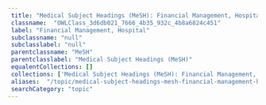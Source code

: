 ```yaml
--- 
 title: "Medical Subject Headings (MeSH): Financial Management, Hospital" 
 classname:  "OWLClass_3d6db021_7666_4b35_932c_4b8a6824c451" 
 label: "Financial Management, Hospital" 
 subclassname: "null" 
 subclasslabel: "null" 
 parentclassname: "MeSH" 
 parentclasslabel: "Medical Subject Headings (MeSH)" 
 equalentCollections: [] 
 collections: ['Medical Subject Headings (MeSH): Financial Management, Hospital']
 aliases:  "/topic/medical-subject-headings-mesh-financial-management-hospital"  
 searchCategory: "topic" 
---
```

